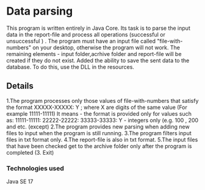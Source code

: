 # Data parsing
This program is written entirely in Java Core. Its task is to parse the input data in the report-file and process all operations (successful or unsuccessful ) . The program must have an input file called 
"file-with-numbers" on your desktop, otherwise the program will not work. The remaining elements - input folder,acrhive folder and report-file will be created if they do not exist. Added the ability to save the sent data to the database. To do this, use the DLL in the resources.
## Details
1.The program processes only those values of file-with-numbers that satisfy the format XXXXX-XXXXX: Y ; where X are digits of the same value (For example 11111-11111)
It means - the format is provided only for values such as:
11111-11111:
22222-22222:
33333-33333:
Y - integers only (e.g. 100 , 200  and etc. (except)
2.The program provides new parsing when adding new files to input when the program is still running.
3.The program filters input files in txt format only.
4.The report-file is also in txt format.
5.The input files that have been checked get to the archive folder only after the program is completed (3. Exit)
### Technologies used
Java SE 17
